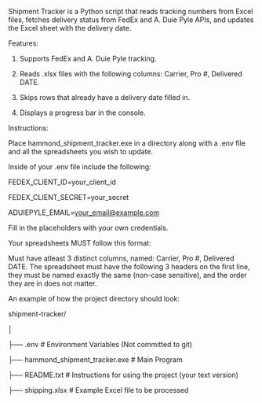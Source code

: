 Shipment Tracker is a Python script that reads tracking numbers from Excel files, fetches delivery status from FedEx and A. Duie Pyle APIs, and updates the Excel sheet with the delivery date.


Features:


1. Supports FedEx and A. Duie Pyle tracking.
   
3. Reads .xlsx files with the following columns: Carrier, Pro #, Delivered DATE.
   
5. Skips rows that already have a delivery date filled in.
   
7. Displays a progress bar in the console.
   

Instructions:


Place hammond_shipment_tracker.exe in a directory along with a .env file and all the spreadsheets you wish to update.

Inside of your .env file include the following:


FEDEX_CLIENT_ID=your_client_id

FEDEX_CLIENT_SECRET=your_secret

ADUIEPYLE_EMAIL=your_email@example.com

Fill in the placeholders with your own credentials.


Your spreadsheets MUST follow this format:


Must have atleast 3 distinct columns, named: Carrier, Pro #, Delivered DATE.
The spreadsheet must have the following 3 headers on the first line, they must be named exactly the same (non-case sensitive), and the order they are in does not matter.

An example of how the project directory should look:


shipment-tracker/

│

├── .env                          # Environment Variables (Not committed to git)

├── hammond_shipment_tracker.exe  # Main Program

├── README.txt                    # Instructions for using the project (your text version)

├── shipping.xlsx                 # Example Excel file to be processed

